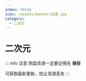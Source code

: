 ```yaml
---
index: false
icon: /assets/banner/动漫.jpg
category:
  - 二次元
---
```


<script setup>
import data from '@data/dongman.json';
const keys = Object.keys(data)
</script>

# 二次元


::: info 注意
网盘资源一定要记得先 **保存**

可获取最新更新，防止资源丢失
:::

<MyTabs v-for="key in keys" :key="key" v-bind="data[key]"  />

